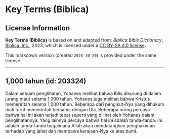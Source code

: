 # Key Terms (Biblica)

## License Information

**Key Terms (Biblica)** is based on and adapted from: _Biblica Bible Dictionary_, [Biblica, Inc.](https://www.biblica.com/), 2023, which is licensed under a [CC BY-SA 4.0 license](https://creativecommons.org/licenses/by-sa/4.0/legalcode.en).

This markdown version (created `2025-10-20`) is provided under the same license.



--------------------------------

## 1,000 tahun (id: 203324)

Dalam sebuah penglihatan, Yohanes melihat bahwa Iblis dikurung di dalam jurang maut selama 1,000 tahun. Yohanes juga melihat bahwa Kristus memerintah selama 1,000 tahun. Beberapa dari pengikut\-Nya yang dihukum mati turut memerintah bersama dengan Dia. Beberapa orang percaya bahwa hal ini akan terjadi tepat seperti yang dilihat oleh Yohanes dalam penglihatannya. Yang lainnya percaya bahwa hal ini adalah tanda\-tanda. Ini adalah tanda\-tanda bagaimana Allah akan mendatangkan penghakiman terhadap yang jahat dan membawa kerajaan\-Nya ke atas bumi.


